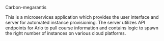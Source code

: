 Carbon-megarantis 

This is a microservices application which provides the user interface 
and server for automated instance provisioning. The server utilizes 
API endpoints for Arlo to pull course information and contains logic 
to spawn the right number of instances on various cloud platforms. 
